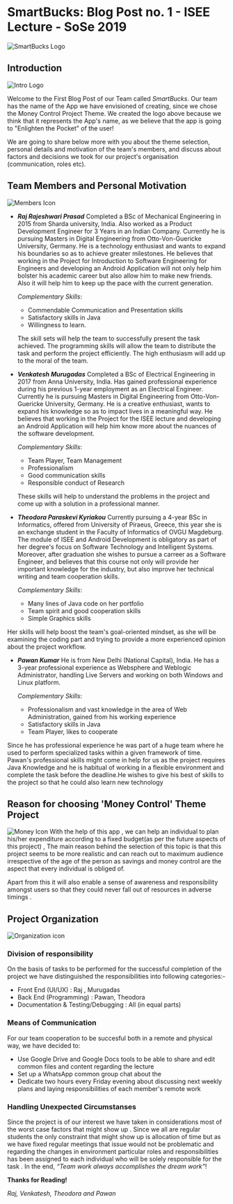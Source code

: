 #  SmartBucks: Blog Post no. 1 - ISEE Lecture - SoSe 2019 # 

![SmartBucks Logo](https://github.com/DBSE-teaching/isee2019-SmartBucks/blob/master/docs/images/SmartBucks(1).png)


## Introduction ## 

![Intro Logo](https://cdn0.iconfinder.com/data/icons/business-and-finance-vol-1/48/10-512.png)

Welcome to the First Blog Post of our Team called *SmartBucks*. 
Our team has the name of the App we have envisioned of creating, since we chose the Money Control Project Theme.
We created the logo above because we think that it represents the App's name, as we believe that the app is going to "Enlighten the Pocket"
of the user!

We are going to share below more with you about the theme selection, personal details and motivation of the team's members, and discuss
about factors and decisions we took for our project's organisation (communication, roles etc).

## Team Members and Personal Motivation ## 

![Members Icon](https://cdn3.iconfinder.com/data/icons/seo-and-marketing-3-11/512/135-512.png)

* ***Raj Rajeshwari Prasad***
Completed a BSc of Mechanical Engineering in 2015 from Sharda university, India. Also worked as a Product Development Engineer for 3 Years in an Indian Company. Currently he is pursuing Masters in Digital Engineering from Otto-Von-Guericke University, Germany. 
He is a technology enthusiast and wants to expand his boundaries so as to achieve greater milestones. 
He believes that working in the Project for Introduction to Software Engineering for Engineers and developing an Android Application 
will not only help him bolster his academic career but also allow him to make new friends. Also it will help him to keep up the pace 
with the current generation.

  *Complementary Skills*:

  * Commendable Communication and Presentation skills
  * Satisfactory skills in Java
  * Willingness to learn.

  The skill sets will help the team to successfully present the task achieved. The programming skills will allow the team to distribute the task and perform the project efficiently. The high enthusiasm will add up to the moral of the team.

* ***Venkatesh Murugadas***
Completed a BSc of Electrical Engineering in 2017 from Anna University, India. Has gained professional experience during his previous 1-year employment as an Electrical Engineer.
Currently he is pursuing Masters in Digital Engineering from Otto-Von-Guericke University, Germany. 
He is a creative enthusiast, wants to expand his knowledge so as to impact lives in a meaningful way. He believes that working in the Project for the ISEE lecture and developing an 
Android Application will help him know more about the nuances of the software development. 

  *Complementary Skills*:
  
    * Team Player, Team Management
    * Professionalism 
    * Good communication skills
    * Responsible conduct of Research

  These skills will help to understand the problems in the project and come up with a solution in a professional manner. 

* ***Theodora Paraskevi Kyriakou***
Currently pursuing a 4-year BSc in Informatics, offered from University of Piraeus, Greece, this year she is an exchange student in the 
Faculty of Informatics of OVGU Magdeburg. The module of ISEE and Android Development is obligatory as part of her degree's focus on Software
Technology and Intelligent Systems. Moreover, after graduation she wishes to pursue a carreer as a Software Engineer, and believes that this
course not only will provide her important knowledge for the industry, but also improve her technical writing and team cooperation skills.

  *Complementary Skills*:
  
    * Many lines of Java code on her portfolio
    * Team spirit and good cooperation skills
    * Simple Graphics skills

Her skills will help boost the team's goal-oriented mindset, as she will be examining the coding part and trying to provide a more experienced 
opinion about the project workflow.

* ***Pawan Kumar***
He is from New Delhi (National Capital), India. He has a 3-year professional experience as Websphere and Weblogic Administrator, handling
Live Servers and working on both Windows and Linux platform.

  *Complementary Skills*:
  
    * Professionalism and vast knowledge in the area of Web Administration, gained from his working experience
    * Satisfactory skills in Java
    * Team Player, likes to cooperate

Since he has professional experience he was part of a huge team where he used to perform specialized tasks within a given framework of time.
Pawan's professional skills might come in help for us as the project requires Java Knowledge and he is habitual of working in a flexible
environment and complete the task before the deadline.He wishes to give his best of skills to the project so that he could also learn new technology

## Reason for choosing 'Money Control' Theme Project ##

![Money Icon](http://icons.iconarchive.com/icons/paomedia/small-n-flat/1024/money-icon.png)
With the help of this app , we can help an individual to plan his/her expenditure according to a fixed budget(as per the future aspects of this project) , 
The main reason behind the selection of this topic is that this project seems to be more realistic and  can reach out to maximum audience irrespective of the 
age of the person as savings and money control are the aspect that every individual is obliged of. 

Apart from this it will also enable a sense of awareness and responsibility amongst users so that they could never fall out of resources in adverse timings .

## Project Organization ##

![Organization icon](https://cdn0.iconfinder.com/data/icons/business-management-8/64/company_team_icon_teamwork_work_network_management_corporate_organization_hierarchy-512.png)

### Division of responsibility ###

On the basis of tasks to be performed for the successful completion of the project we have distinguished the responsibilities into following categories:-

* Front End (UI/UX)        : Raj , Murugadas
* Back End (Programming)     : Pawan, Theodora
* Documentation  & Testing/Debugging    : All (in equal parts)


### Means of Communication ###

For our team cooperation to be succesful both in a remote and physical way, we have decided to:

* Use Google Drive and Google Docs tools to be able to share and edit common files and content regarding the lecture
* Set up a WhatsApp common group chat about the 
* Dedicate two hours every Friday evening about discussing next weekly plans and laying responsibilities of each member's remote work

### Handling Unexpected Circumstanses ###

Since the project is of our interest we have taken in considerations most of the worst case factors that might show up . Since we all are regular students the only constraint that might show up is allocation of time but as we have fixed regular meetings that issue would not be problematic and regarding the changes in environment particular roles and responsibilities has been assigned to each individual who will be solely responsible for the task .
In the end, *“Team work always accomplishes the dream work”*!

**Thanks for Reading!**

*Raj, Venkatesh, Theodora and Pawan*



